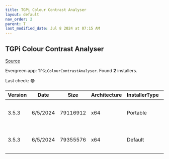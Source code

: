 ```yaml
---
title: TGPi Colour Contrast Analyser
layout: default
nav_order: 2
parent: T
last_modified_date: Jul 8 2024 at 07:15 AM
---
```


## TGPi Colour Contrast Analyser

[Source](https://www.tpgi.com/color-contrast-checker/)

Evergreen app: `TPGiColourContrastAnalyser`. Found **2** installers.

Last check: 🟢

| Version | Date     | Size     | Architecture | InstallerType | Type | URI                                                                                                                                                                                          |
| ------- | -------- | -------- | ------------ | ------------- | ---- | -------------------------------------------------------------------------------------------------------------------------------------------------------------------------------------------- |
| 3.5.3   | 6/5/2024 | 79116912 | x64          | Portable      | exe  | [https://github.com/ThePacielloGroup/CCAe/releases/download/v3.5.3/CCA-Portable-x64-3.5.3.exe](https://github.com/ThePacielloGroup/CCAe/releases/download/v3.5.3/CCA-Portable-x64-3.5.3.exe) |
| 3.5.3   | 6/5/2024 | 79355576 | x64          | Default       | exe  | [https://github.com/ThePacielloGroup/CCAe/releases/download/v3.5.3/CCA-Setup-x64-3.5.3.exe](https://github.com/ThePacielloGroup/CCAe/releases/download/v3.5.3/CCA-Setup-x64-3.5.3.exe)       |
